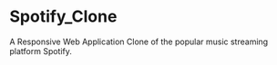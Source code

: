 # Spotify_Clone
A Responsive Web Application Clone of the popular music streaming platform Spotify. 
